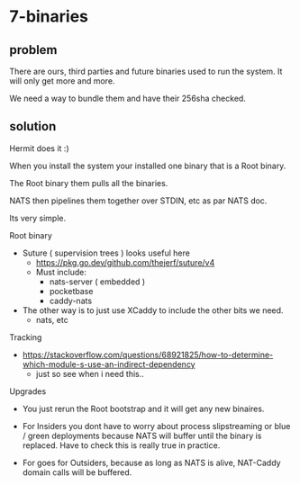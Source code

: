 # 7-binaries

## problem

There are ours, third parties and future binaries used to run the system. It will only get more and more.

We need a way to bundle them and have their 256sha checked.

## solution

Hermit does it :)
 
When you install the system your installed one binary that is a Root binary.

The Root binary them pulls all the binaries.

NATS then pipelines them together over STDIN, etc as par NATS doc. 

Its very simple.

Root binary
- Suture ( supervision trees ) looks useful here
  - https://pkg.go.dev/github.com/thejerf/suture/v4
  - Must include:
    - nats-server ( embedded )
    - pocketbase
    - caddy-nats
- The other way is to just use XCaddy to include the other bits we need.
  - nats, etc 

Tracking
- https://stackoverflow.com/questions/68921825/how-to-determine-which-module-s-use-an-indirect-dependency
  - just so see when i need this..

Upgrades

- You just rerun the Root bootstrap and it will get any new binaires.
  
- For Insiders you dont have to worry about process slipstreaming or blue / green deployments because NATS will buffer until the binary is replaced. Have to check this is really true in practice. 


- For goes for Outsiders, because as long as NATS is alive, NAT-Caddy domain calls will be buffered. 

